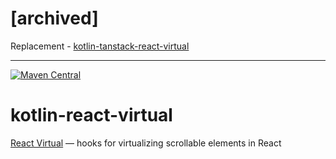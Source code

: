 # [archived]

Replacement - [kotlin-tanstack-react-virtual](../kotlin-tanstack-react-virtual/README.md)

---

[![Maven Central](https://img.shields.io/maven-central/v/org.jetbrains.kotlin-wrappers/kotlin-react-virtual)](https://mvnrepository.com/artifact/org.jetbrains.kotlin-wrappers/kotlin-react-virtual)

# kotlin-react-virtual

[React Virtual](https://github.com/tannerlinsley/react-virtual) — hooks for virtualizing scrollable elements in React
